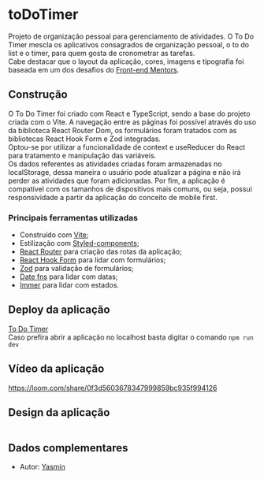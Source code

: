 # toDoTimer

Projeto de organização pessoal para gerenciamento de atividades. O To Do Timer mescla os aplicativos consagrados de organização pessoal, o to do list e o timer, para quem gosta de cronometrar as tarefas.
<br>
Cabe destacar que o layout da aplicação, cores, imagens e tipografia foi baseada em um dos desafios do [Front-end Mentors](https://www.frontendmentor.io/challenges/launch-countdown-timer-N0XkGfyz-).

## Construção

O To Do Timer foi criado com React e TypeScript, sendo a base do projeto criada com o Vite. A navegação entre as páginas foi possível através do uso da biblioteca React Router Dom, os formulários foram tratados com as bibliotecas React Hook Form e Zod integradas. 
<br>
Optou-se por utilizar a funcionalidade de context e useReducer do React para tratamento e manipulação das variáveis.
<br>
Os dados referentes as atividades criadas foram armazenadas no localStorage, dessa maneira o usuário pode atualizar a página e não irá perder as atividades que foram adicionadas. Por fim, a aplicação é compatível com os tamanhos de dispositivos mais comuns, ou seja, possui responsividade a partir da aplicação do conceito de mobile first. 

### Principais ferramentas utilizadas

- Construído com [Vite](https://vitejs.dev/);
- Estilização com [Styled-components](https://styled-components.com/);
- [React Router](https://reactrouter.com/en/main) para criação das rotas da aplicação;
- [React Hook Form](https://react-hook-form.com/) para lidar com formulários;
- [Zod](https://github.com/colinhacks/zod) para validação de formulários;
- [Date fns](https://date-fns.org/) para lidar com datas;
- [Immer](https://github.com/immerjs/immer) para lidar com estados.

## Deploy da aplicação

[To Do Timer](https://to-do-timer.vercel.app/)
<br>
Caso prefira abrir a aplicação no localhost basta digitar o comando `npm run dev`

## Vídeo da aplicação

https://loom.com/share/0f3d5603678347999859bc935f994126

## Design da aplicação

<img src=" " width="600">

## Dados complementares

- Autor: [Yasmin](https://www.linkedin.com/in/yasmin-goncalves/)
